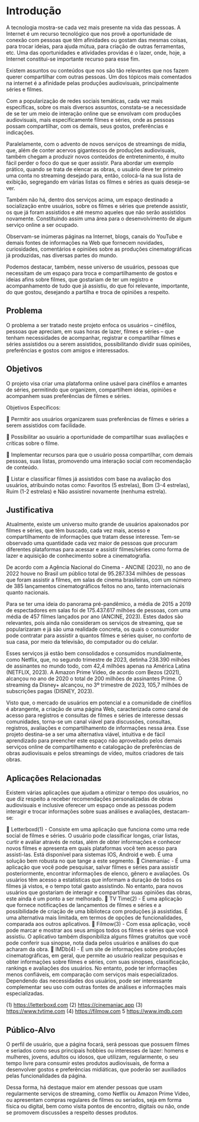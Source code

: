 # Introdução


A tecnologia mostra-se cada vez mais presente na vida das pessoas. A Internet é um recurso tecnológico que nos provê a oportunidade de conexão com pessoas que têm afinidades ou gostam das mesmas coisas, para trocar ideias, para ajuda mútua, para criação de outras ferramentas, etc. Uma das oportunidades e atividades providas é o lazer, onde, hoje, a Internet constitui-se importante recurso para esse fim. 


Existem assuntos ou conteúdos que nos são tão relevantes que nos fazem querer compartilhar com outras pessoas. Um dos tópicos mais comentados na internet é a afinidade pelas produções audiovisuais, principalmente séries e filmes.


Com a popularização de redes sociais temáticas, cada vez mais específicas, sobre os mais diversos assuntos, constata-se a necessidade de se ter um meio de interação online que se envolvam com produções audiovisuais, mais especificamente filmes e séries, onde as pessoas possam compartilhar, com os demais, seus gostos, preferências e indicações.


Paralelamente, com o advento de novos serviços de streamings de mídia, que, além de conter acervos gigantescos de produções audiovisuais, também chegam a produzir novos conteúdos de entretenimento, é muito fácil perder o foco do que se quer assistir. Para abordar um exemplo prático, quando se trata de elencar as obras, o usuário deve ter primeiro uma conta no streaming desejado para, então, colocá-la na sua lista de exibição, segregando em várias listas os filmes e séries as quais deseja-se ver. 


Também não há, dentro dos serviços acima, um espaço destinado a socialização entre usuários, sobre os filmes e séries que pretende assistir, os que já foram assistidos e até mesmo aqueles que não serão assistidos novamente. Constituindo assim uma área para o desenvolvimento de algum serviço online a ser ocupado.


Observam-se inúmeras páginas na Internet, blogs, canais do YouTube e demais fontes de informações na Web que fornecem novidades, curiosidades, comentários e opiniões sobre as produções cinematográficas já produzidas, nas diversas partes do mundo.


Podemos destacar, também, nesse universo de usuários, pessoas que necessitam de um espaço para troca e compartilhamento de gostos e ideias afins sobre filmes, que gostariam de ter um registro e acompanhamento de tudo que já assistiu, do que foi relevante, importante, do que gostou, desejando a partilha e troca de opiniões a respeito.


## Problema


O problema a ser tratado neste projeto enfoca os usuários – cinéfilos, pessoas que apreciam, em suas horas de lazer, filmes e séries – que tenham necessidades de acompanhar, registrar e compartilhar filmes e séries assistidos ou a serem assistidos, possibilitando dividir suas opiniões, preferências e gostos com amigos e interessados.



## Objetivos


O projeto visa criar uma plataforma online usável para cinéfilos e amantes de séries, permitindo que organizem, compartilhem ideias, opiniões e acompanhem suas preferências de filmes e séries.


Objetivos Específicos:


	Permitir aos usuários organizarem suas preferências de filmes e séries a serem assistidos com facilidade.

	Possibilitar ao usuário a oportunidade de compartilhar suas avaliações e críticas sobre o filme.

	Implementar recursos para que o usuário possa compartilhar, com demais pessoas, suas listas, promovendo uma interação social com recomendação de conteúdo. 

	Listar e classificar filmes já assistidos com base na avaliação dos usuários, atribuindo notas como: Favoritos (5 estrelas), Bom (3-4 estrelas), Ruim (1-2 estrelas) e Não assistirei novamente (nenhuma estrela).

 

## Justificativa

Atualmente, existe um universo muito grande de usuários apaixonados por filmes e séries, que têm buscado, cada vez mais, acesso e compartilhamento de informações que tratam desse interesse. Tem-se observado uma quantidade cada vez maior de pessoas que procuram diferentes plataformas para acessar e assistir filmes/séries como forma de lazer e aquisição de conhecimento sobre a cinematografia.


De acordo com a Agência Nacional do Cinema - ANCINE (2023), no ano de 2022 houve no Brasil um público total de 95.287.334 milhões de pessoas que foram assistir a filmes, em salas de cinema brasileiras, com um número de 385 lançamentos cinematográficos feitos no ano, tanto internacionais quanto nacionais. 


Para se ter uma ideia do panorama pré-pandêmico, a média de 2015 a 2019 de espectadores em salas foi de 175.437.617 milhões de pessoas, com uma média de 457 filmes lançados por ano (ANCINE, 2023). Estes dados são relevantes, pois ainda não consideram os serviços de streaming, que se popularizaram e já são uma realidade concreta, os quais o consumidor pode contratar para assistir a quantos filmes e séries quiser, no conforto de sua casa, por meio da televisão, do computador ou do celular. 


Esses serviços já estão bem consolidados e consumidos mundialmente, como Netflix, que, no segundo trimestre de 2023, detinha 238.390 milhões de assinantes no mundo todo, com 42,4 milhões apenas na América Latina (NETFLIX, 2023). A Amazon Prime Vídeo, de acordo com Bezos (2021), alcançou no ano de 2020 o total de 200 milhões de assinantes Prime. O streaming da Disney+ alcançou, no 3º trimestre de 2023, 105,7 milhões de subscrições pagas (DISNEY, 2023).


Visto que, o mercado de usuários em potencial e a comunidade de cinéfilos é abrangente, a criação de uma página Web, caracterizada como canal de acesso para registros e consultas de filmes e séries de interesse dessas comunidades, torna-se um canal viável para discussões, consultas, registros, avaliações e compartilhamento de informações nessa área. Esse projeto destina-se a ser uma alternativa viável, intuitiva e de fácil aprendizado para preencher este espaço não aproveitado pelos demais serviços online de compartilhamento e catalogação de preferências de obras audiovisuais e pelos streamings de vídeo, muitos criadores de tais obras.


## Aplicações Relacionadas

Existem várias aplicações que ajudam a otimizar o tempo dos usuários, no que diz respeito a receber recomendações personalizadas de obras audiovisuais e inclusive oferecer um espaço onde as pessoas podem interagir e trocar informações sobre suas análises e avaliações, destacam-se:

	Letterboxd(1)  - Consiste em uma aplicação que funciona como uma rede social de filmes e séries. O usuário pode classificar longas, criar listas, curtir e avaliar através de notas, além de obter informações e conhecer novos filmes e apresenta em quais plataformas você tem acesso para assisti-las. Está disponível para sistemas IOS, Android e web. É uma solução bem robusta no que tange a este segmento.
	Cinemaniac  - É uma aplicação que você pode pesquisar, salvar filmes e séries para assistir posteriormente, encontrar informações de elenco, gênero e avaliações. Os usuários têm acesso a estatísticas que informam a duração de todos os filmes já vistos, e o tempo total gasto assistindo. No entanto, para novos usuários que gostariam de interagir e compartilhar suas opiniões das obras, este ainda é um ponto a ser melhorado. 
	TV Time(2)  - É uma aplicação que fornece notificações de lançamentos de filmes e séries e a possibilidade de criação de uma biblioteca com produções já assistidas. É uma alternativa mais limitada, em termos de opções de funcionalidades, comparada aos outros aplicativos.
	Filmow(3)  - Com essa aplicação, você pode marcar e mostrar aos seus amigos todos os filmes e séries que você assistiu. O aplicativo também disponibiliza alguns filmes gratuitos que você pode conferir sua sinopse, nota dada pelos usuários e análises do que acharam da obra.
	IMDb(4)  - É um site de informações sobre produções cinematográficas, em geral, que permite ao usuário realizar pesquisas e obter informações sobre filmes e séries, com suas sinopses, classificação, rankings e avaliações dos usuários. No entanto, pode ter informações menos confiáveis, em comparação com serviços mais especializados. Dependendo das necessidades dos usuários, pode ser interessante complementar seu uso com outras fontes de análises e informações mais especializadas.


(1) https://letterboxd.com
(2) https://cinemaniac.app
(3) https://www.tvtime.com
(4) https://filmow.com
5 https://www.imdb.com



## Público-Alvo


O perfil de usuário, que a página focará, será pessoas que possuem filmes e seriados como seus principais hobbies ou interesses de lazer: homens e mulheres, jovens, adultos ou idosos, que utilizam, regularmente, o seu tempo livre para consumir estes produtos audiovisuais, de forma a desenvolver gostos e preferências midiáticas, que poderão ser auxiliados pelas funcionalidades da página.


Dessa forma, há destaque maior em atender pessoas que usam regularmente serviços de streaming, como Netflix ou Amazon Prime Video, ou apresentam compras regulares de filmes ou seriados, seja em forma física ou digital, bem como visita pontos de encontro, digitais ou não, onde se promovem discussões a respeito desses produtos.




